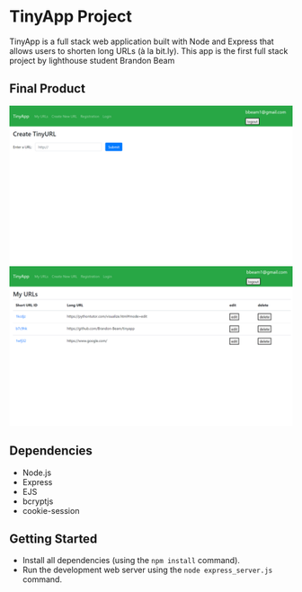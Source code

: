 # TinyApp Project

TinyApp is a full stack web application built with Node and Express that allows users to shorten long URLs (à la bit.ly).
This app is the first full stack project by lighthouse student Brandon Beam

## Final Product

!["new url page"](https://github.com/Brandon-Beam/tinyapp/blob/master/docs/newpage.png)
!["screenshot of the list of urls on urls page"](https://github.com/Brandon-Beam/tinyapp/blob/master/docs/urlsPage.png)

## Dependencies

- Node.js
- Express
- EJS
- bcryptjs
- cookie-session

## Getting Started

- Install all dependencies (using the `npm install` command).
- Run the development web server using the `node express_server.js` command.